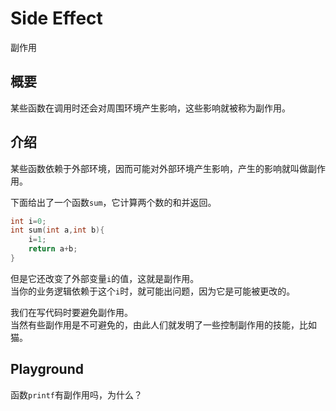 # Side Effect

副作用

## 概要

某些函数在调用时还会对周围环境产生影响，这些影响就被称为副作用。

## 介绍

某些函数依赖于外部环境，因而可能对外部环境产生影响，产生的影响就叫做副作用。  

下面给出了一个函数`sum`，它计算两个数的和并返回。

``` C
int i=0;
int sum(int a,int b){
    i=1;
    return a+b;
}
```

但是它还改变了外部变量`i`的值，这就是副作用。  
当你的业务逻辑依赖于这个`i`时，就可能出问题，因为它是可能被更改的。

我们在写代码时要避免副作用。  
当然有些副作用是不可避免的，由此人们就发明了一些控制副作用的技能，比如猫。

## Playground

函数`printf`有副作用吗，为什么？
